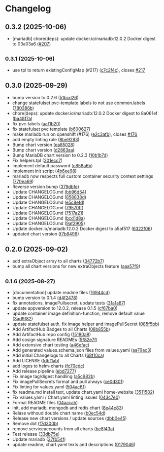 # Changelog

## 0.3.2 (2025-10-06)

* [mariadb] chore(deps): update docker.io/mariadb:12.0.2 Docker digest to 03a03a6 ([#207](https://github.com/CloudPirates-io/helm-charts/pull/207))

## <small>0.3.1 (2025-10-06)</small>

* use tpl to return existingConfigMap (#217) ([c7c2f4c](https://github.com/CloudPirates-io/helm-charts/commit/c7c2f4c)), closes [#217](https://github.com/CloudPirates-io/helm-charts/issues/217)

## 0.3.0 (2025-09-29)

* bump version to 0.2.6 ([51bcd26](https://github.com/CloudPirates-io/helm-charts/commit/51bcd26))
* change statefulset pvc-template labels to not use common.labels ([780386b](https://github.com/CloudPirates-io/helm-charts/commit/780386b))
* chore(deps): update docker.io/mariadb:12.0.2 Docker digest to 8a061ef ([ba48f7a](https://github.com/CloudPirates-io/helm-charts/commit/ba48f7a))
* fix pvc-labels ([aaf1b20](https://github.com/CloudPirates-io/helm-charts/commit/aaf1b20))
* fix statefulset pvc template ([b600627](https://github.com/CloudPirates-io/helm-charts/commit/b600627))
* make mariadb run on openshift (#176) ([e2c3afb](https://github.com/CloudPirates-io/helm-charts/commit/e2c3afb)), closes [#176](https://github.com/CloudPirates-io/helm-charts/issues/176)
* add empty linting rule ([8be9283](https://github.com/CloudPirates-io/helm-charts/commit/8be9283))
* Bump chart version ([ea85028](https://github.com/CloudPirates-io/helm-charts/commit/ea85028))
* Bump chart version ([d2863aa](https://github.com/CloudPirates-io/helm-charts/commit/d2863aa))
* Bump MariaDB chart version to 0.2.3 ([10b1b7d](https://github.com/CloudPirates-io/helm-charts/commit/10b1b7d))
* Fix helpers.tpl ([201ecc7](https://github.com/CloudPirates-io/helm-charts/commit/201ecc7))
* Implement default password ([c858a6b](https://github.com/CloudPirates-io/helm-charts/commit/c858a6b))
* Implement init script ([4b6ee98](https://github.com/CloudPirates-io/helm-charts/commit/4b6ee98))
* mariadb now respects full custom container security context settings ([770ea69](https://github.com/CloudPirates-io/helm-charts/commit/770ea69))
* Reverse version bump ([379dbfe](https://github.com/CloudPirates-io/helm-charts/commit/379dbfe))
* Update CHANGELOG.md ([bb96d54](https://github.com/CloudPirates-io/helm-charts/commit/bb96d54))
* Update CHANGELOG.md ([858838d](https://github.com/CloudPirates-io/helm-charts/commit/858838d))
* Update CHANGELOG.md ([e5c8efd](https://github.com/CloudPirates-io/helm-charts/commit/e5c8efd))
* Update CHANGELOG.md ([79570ff](https://github.com/CloudPirates-io/helm-charts/commit/79570ff))
* Update CHANGELOG.md ([7517a21](https://github.com/CloudPirates-io/helm-charts/commit/7517a21))
* Update CHANGELOG.md ([bcd1d8a](https://github.com/CloudPirates-io/helm-charts/commit/bcd1d8a))
* Update CHANGELOG.md ([9af2905](https://github.com/CloudPirates-io/helm-charts/commit/9af2905))
* Update docker.io/mariadb:12.0.2 Docker digest to a5af517 ([6322f06](https://github.com/CloudPirates-io/helm-charts/commit/6322f06))
* updated chart version ([f7b6496](https://github.com/CloudPirates-io/helm-charts/commit/f7b6496))

## 0.2.0 (2025-09-02)

* add extraObject array to all charts ([34772b7](https://github.com/CloudPirates-io/helm-charts/commit/34772b7))
* bump all chart versions for new extraObjects feature ([aaa57f9](https://github.com/CloudPirates-io/helm-charts/commit/aaa57f9))

## <small>0.1.6 (2025-08-27)</small>

* [documentation] update readme files ([16944cd](https://github.com/CloudPirates-io/helm-charts/commit/16944cd))
* bump version to 0.1.4 ([d4f2478](https://github.com/CloudPirates-io/helm-charts/commit/d4f2478))
* fix annotations, imagePullsecret, update tests ([31a1a87](https://github.com/CloudPirates-io/helm-charts/commit/31a1a87))
* update appversion to 12.0.2, release 0.1.5 ([cf67ba0](https://github.com/CloudPirates-io/helm-charts/commit/cf67ba0))
* update container image definition-function, remove default value ([3ad9f82](https://github.com/CloudPirates-io/helm-charts/commit/3ad9f82))
* update statefulset auth, fix image helper and imagePullSecret ([085f5bb](https://github.com/CloudPirates-io/helm-charts/commit/085f5bb))
* Add ArtifactHub Badges to all Charts ([08b855b](https://github.com/CloudPirates-io/helm-charts/commit/08b855b))
* Add ArtifactHub repo config ([15180a8](https://github.com/CloudPirates-io/helm-charts/commit/15180a8))
* Add cosign signature READMEs ([5f82e7f](https://github.com/CloudPirates-io/helm-charts/commit/5f82e7f))
* Add extensive chart testing ([a46efac](https://github.com/CloudPirates-io/helm-charts/commit/a46efac))
* Add generated values.schema.json files from values.yaml ([aa79ac3](https://github.com/CloudPirates-io/helm-charts/commit/aa79ac3))
* Add initial Changelogs to all Charts ([68f10ca](https://github.com/CloudPirates-io/helm-charts/commit/68f10ca))
* Add LICENSE ([fdbf1ab](https://github.com/CloudPirates-io/helm-charts/commit/fdbf1ab))
* add logos to helm-charts ([fc70cdc](https://github.com/CloudPirates-io/helm-charts/commit/fc70cdc))
* Add release pipeline ([ebd7277](https://github.com/CloudPirates-io/helm-charts/commit/ebd7277))
* Fix image tag/digest handling ([a5c982b](https://github.com/CloudPirates-io/helm-charts/commit/a5c982b))
* Fix imagePullSecrets format and pull always ([ce0d301](https://github.com/CloudPirates-io/helm-charts/commit/ce0d301))
* Fix linting for values.yaml ([504ac61](https://github.com/CloudPirates-io/helm-charts/commit/504ac61))
* fix readme.md install text, update chart.yaml home-website ([3511582](https://github.com/CloudPirates-io/helm-charts/commit/3511582))
* Fix values.yaml / Chart.yaml linting issues ([043c7e0](https://github.com/CloudPirates-io/helm-charts/commit/043c7e0))
* Format README files ([04aacab](https://github.com/CloudPirates-io/helm-charts/commit/04aacab))
* init, add mariadb, mongodb and redis chart ([8e44c83](https://github.com/CloudPirates-io/helm-charts/commit/8e44c83))
* Relase withoud double chart name ([b0ec54d](https://github.com/CloudPirates-io/helm-charts/commit/b0ec54d))
* Release new chart versions / update sources ([dbb0e45](https://github.com/CloudPirates-io/helm-charts/commit/dbb0e45))
* Remove dot ([f7d300b](https://github.com/CloudPirates-io/helm-charts/commit/f7d300b))
* remove serviceaccounts from all charts ([be8f43a](https://github.com/CloudPirates-io/helm-charts/commit/be8f43a))
* Test release ([33db75e](https://github.com/CloudPirates-io/helm-charts/commit/33db75e))
* Update mariadb ([37fb54f](https://github.com/CloudPirates-io/helm-charts/commit/37fb54f))
* update readme, chart.yaml texts and descriptions ([0179046](https://github.com/CloudPirates-io/helm-charts/commit/0179046))
